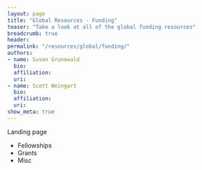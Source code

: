 ```yaml
---
layout: page
title: "Global Resources - Funding"
teaser: "Take a look at all of the global funding resources"
breadcrumb: true
header:
permalink: "/resources/global/funding/"
authors: 
- name: Susan Grunewald
  bio:
  affiliation:
  uri:
- name: Scott Weingart
  bio:
  affiliation:
  uri:
show_meta: true
---
```

Landing page
* Fellowships
* Grants
* Misc